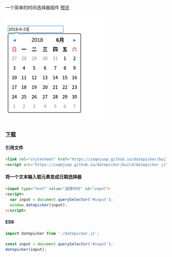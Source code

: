 一个简单的时间选择器插件
[预览](https://zaqmjuop.github.io/datepicker/)

![face-preview](./src/readme.png)

### [下载](https://github.com/zaqmjuop/datepicker/releases/download/1.0.1/build.zip)

#### 引用文件
```html
<link rel="stylesheet" href="https://zaqmjuop.github.io/datepicker/build/datepicker.css">
<script src="https://zaqmjuop.github.io/datepicker/build/datepicker.js"></script>
```
#### 将一个文本输入框元素变成日期选择器
```html
<input type="text" value="选择时间" id="input">
<script>
  var input = document.querySelector('#input');
  window.datepicker(input);
</script>
```
#### ES6
```javascript
import datepicker from './datepicker.js';

const input = document.querySelector('#input');
datepicker(input);
```